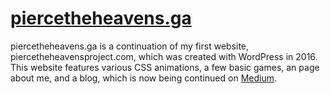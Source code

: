 # [piercetheheavens.ga](https://www.piercetheheavens.ga/?i=1)
piercetheheavens.ga is a continuation of my first website, piercetheheavensproject.com, which was created with WordPress in 2016. This website
features various CSS animations, a few basic games, an page about me, and a blog, which is now being continued on [Medium](https://kevinfeng-cs88.medium.com/).
